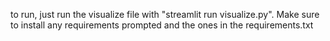 to run, just run the visualize file with "streamlit run visualize.py". Make sure to install any requirements prompted and the ones in the requirements.txt